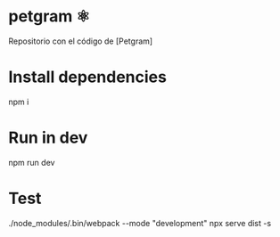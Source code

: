 # petgram ⚛️

Repositorio con el código de [Petgram]

# Install dependencies

npm i

# Run in dev

npm run dev

# Test
./node_modules/.bin/webpack --mode "development"
npx serve dist -s
